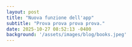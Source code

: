 ```yaml
---
layout: post
title: "Nuova funzione dell'app"
subtitle: "Prova prova prova prova."
date: 2025-10-27 08:52:13 -0400
background: '/assets/images/blog/books.jpeg'
---
```


